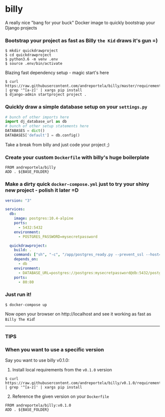 # billy
A really nice "bang for your buck" Docker image to quickly bootstrap your Django projects

### Bootstrap your project as fast as Billy `the Kid` draws it's gun =)
```shell
$ mkdir quickdrawproject
$ cd quickdrawproject
$ python3.6 -m venv .env
$ source .env/bin/activate
```
Blazing fast dependency setup - magic start's here
```shell
$ curl https://raw.githubusercontent.com/andreportela/billy/master/requirements.txt | grep '^[a-z]' | xargs pip install
$ django-admin startproject project .
```
### Quickly draw a simple database setup on your `settings.py`
```python
# bunch of other imports here
import dj_database_url as db
# bunch of other setup statements here
DATABASES = dict()
DATABASES['default'] = db.config()
```
Take a break from billy and just code your project ;)
### Create your custom `Dockerfile` with billy's huge boilerplate
```Docker
FROM andreportela/billy
ADD . ${BASE_FOLDER}
```
### Make a dirty quick `docker-compose.yml` just to try your shiny new project - polish it later =D
```yaml
version: "3"

services:
  db:
    image: postgres:10.4-alpine
    ports:
      - 5432:5432
    environment:
      - POSTGRES_PASSWORD=mysecretpassword

  quickdrawproject:
    build: .
    command: ["sh", "-c", "/app/postgres_ready.py --prevent_ssl --host=db && python manage.py migrate && exec gunicorn --access-logfile - -w 4 project.wsgi:application -b 0.0.0.0:80"]
    depends_on:
      - db
    environment:
      - DATABASE_URL=postgres://postgres:mysecretpassword@db:5432/postgres
    ports:
      - 80:80
```
### Just run it!
```shell
$ docker-compose up
```
Now open your browser on http://localhost and see it working as fast as `Billy The Kid`!

--------

### TIPS

### When you want to use a specific version
Say you want to use billy v0.1.0:
1. Install local requirements from the `v0.1.0` version
```shell
$ curl https://raw.githubusercontent.com/andreportela/billy/v0.1.0/requirements.txt | grep '^[a-z]' | xargs pip install
```
2. Reference the given version on your `Dockerfile`
```Docker
FROM andreportela/billy:v0.1.0
ADD . ${BASE_FOLDER}
```
